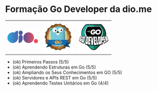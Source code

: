 # Formação Go Developer da dio.me
<table align='center'>
    <tr>
        <td><img height="40" src='./some_images/diologo.svg'></td>
        <td><img height="100" src='./some_images/gologo.webp'></td>
        <td><img height="100" src='./some_images/godev.webp'></td>
    </tr>
</table>

- (ok) Primeiros Passos (5/5)
- (ok) Aprendendo Estruturas em Go (5/5)
- (ok) Ampliando os Seus Conhecimentos em GO (5/5)
- (ok) Servidores e APIs REST em Go (5/5)
- (ok) Aprendendo Testes Unitários em Go (4/4)
